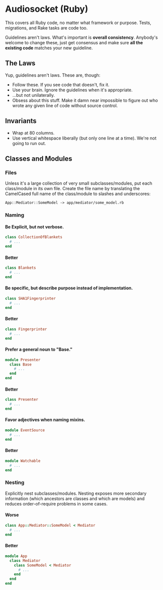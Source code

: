 # Audiosocket (Ruby)

This covers all Ruby code, no matter what framework or purpose. Tests,
migrations, and Rake tasks are code too.

Guidelines aren't laws. What's important is **overall consistency**.
Anybody's welcome to change these, just get consensus and make sure
**all the existing code** matches your new guideline.

## The Laws

Yup, guidelines aren't laws. These are, though:

* Follow these. If you see code that doesn't, fix it.
* Use your brain. Ignore the guidelines when it's appropriate.
* ...but not unilaterally.
* Obsess about this stuff. Make it damn near impossible to figure out
  who wrote any given line of code without source control.

## Invariants

* Wrap at 80 columns.
* Use vertical whitespace liberally (but only one line at a time).
  We're not going to run out.

## Classes and Modules

### Files

Unless it's a large collection of very small subclasses/modules, put
each class/module in its own file. Create the file name by translating
the CamelCased full name of the class/module to slashes and
underscores:

    App::Mediator::SomeModel -> app/mediator/some_model.rb
    
### Naming

#### Be Explicit, but not verbose.

```ruby
class CollectionOfBlankets
  # ...
end
```

#### Better

```ruby
class Blankets
  # ...
end
```

#### Be specific, but describe purpose instead of implementation.

```ruby
class SHA1Fingerprinter
  # ...
end
```

#### Better

```ruby
class Fingerprinter
  # ...
end
```

#### Prefer a general noun to "Base."

```ruby
module Presenter
  class Base
    # ...
  end
end
```

#### Better

```ruby
class Presenter
  # ...
end
```

#### Favor adjectives when naming mixins.

```ruby
module EventSource
  # ...
end
```

#### Better

```ruby
module Watchable
  # ...
end
```

### Nesting

Explicitly nest subclasses/modules. Nesting exposes more secondary
information (which ancestors are classes and which are models) and
reduces order-of-require problems in some cases.

#### Worse

```ruby
class App::Mediator::SomeModel < Mediator
  # ...
end
```

#### Better

```ruby
module App
  class Mediator
    class SomeModel < Mediator
      # ...
    end
  end
end
```
